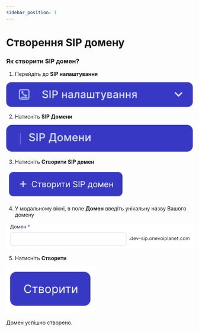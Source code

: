 ```yaml
---
sidebar_position: 1
---
```


# Створення SIP домену

### Як створити SIP домен?
1. Перейдіть до **SIP налаштування**

![](../../img/sip-domains/sidebar-sip-settings-tab.svg)

2. Натисніть **SIP Домени**

![](../../img/sip-domains/sidebar-sip-domains-tab.svg)

3. Натисніть **Створити SIP домен**

![](../../img/sip-domains/create-sip-domain-button.svg)

4. У модальному вікні, в поле **Домен** введіть унікальну назву Вашого домену

![](../../img/sip-domains/domain-name-field.svg)

5. Натисніть **Створити**

![](../../img/widgets/callback-widget/create-callback/call-back-create-button2.svg)

Домен успішно створено.